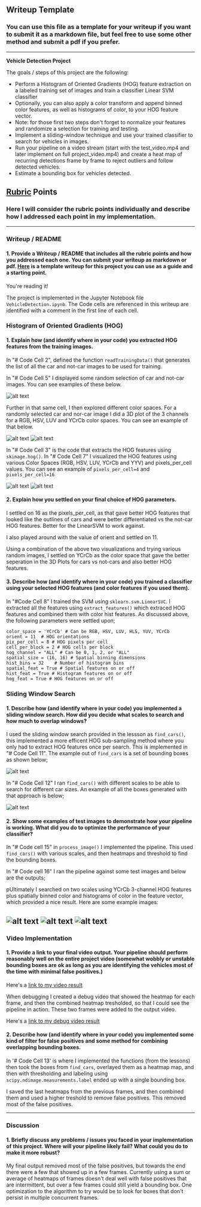 ## Writeup Template
### You can use this file as a template for your writeup if you want to submit it as a markdown file, but feel free to use some other method and submit a pdf if you prefer.

---

**Vehicle Detection Project**

The goals / steps of this project are the following:

* Perform a Histogram of Oriented Gradients (HOG) feature extraction on a labeled training set of images and train a classifier Linear SVM classifier
* Optionally, you can also apply a color transform and append binned color features, as well as histograms of color, to your HOG feature vector.
* Note: for those first two steps don't forget to normalize your features and randomize a selection for training and testing.
* Implement a sliding-window technique and use your trained classifier to search for vehicles in images.
* Run your pipeline on a video stream (start with the test_video.mp4 and later implement on full project_video.mp4) and create a heat map of recurring detections frame by frame to reject outliers and follow detected vehicles.
* Estimate a bounding box for vehicles detected.

[//]: # (Image References)
[train_ex]: ./examples/training_ex.png
[color_car]: ./examples/color_car.png
[color_notcar]: ./examples/color_notcar.png
[find_cars]: ./examples/find_cars.png
[scale]: ./examples/scale.png
[hog4]: ./examples/hog4.png
[hog16]: ./examples/hog16.png
[pipe1]: ./examples/pipe1.png
[pipe2]: ./examples/pipe2.png
[pipe3]: ./examples/pipe3.png
[image5]: ./examples/bboxes_and_heat.png
[image6]: ./examples/labels_map.png
[image7]: ./examples/output_bboxes.png
[video1]: ./project_video.mp4

## [Rubric](https://review.udacity.com/#!/rubrics/513/view) Points
### Here I will consider the rubric points individually and describe how I addressed each point in my implementation.  

---
### Writeup / README

#### 1. Provide a Writeup / README that includes all the rubric points and how you addressed each one.  You can submit your writeup as markdown or pdf.  [Here](https://github.com/udacity/CarND-Vehicle-Detection/blob/master/writeup_template.md) is a template writeup for this project you can use as a guide and a starting point.  

You're reading it!

The project is implemented in the Jupyter Notebook file `VehicleDetection.ipynb`. The Code cells are referenced in this writeup are identified with a comment in the first line of each cell.


### Histogram of Oriented Gradients (HOG)

#### 1. Explain how (and identify where in your code) you extracted HOG features from the training images.

In "# Code Cell 2", defined the function `readTrainingData()` that generates the list of all the car and not-car images to be used for training.

In "# Code Cell 5" I displayed some random selection of car and not-car images.
You can see examples of these below.


![alt text][train_ex]

Further in that same cell, I then explored different color spaces. For a randomly selected car and nor-car image I did a 3D plot of the 3 channels for a RGB, HSV, LUV and YCrCb color spaces. You can see an example of that below.

![alt text][color_car]
![alt text][color_notcar]

In "# Code Cell 3" is the code that extracts the HOG features using `skimage.hog()`. In "# Code Cell 7" I visualized the HOG features using various Color Spaces (RGB, HSV, LUV, YCrCb and YYV) and pixels_per_cell values.
You can see an example of `pixels_per_cell=4` and `pixels_per_cell=16`

![alt text][hog4]
![alt text][hog16]


#### 2. Explain how you settled on your final choice of HOG parameters.

I settled on 16 as the pixels_per_cell, as that gave better HOG features that looked like the outlines of cars and were better differentiated vs the not-car HOG features. Better for the LinearSVM to work against.

I also played around with the value of orient and settled on 11.

Using a combination of the above two visualizations and trying various random images, I settled on YCrCb as the color space that gave the better seperation in the 3D Plots for cars vs not-cars and also better HOG features.

#### 3. Describe how (and identify where in your code) you trained a classifier using your selected HOG features (and color features if you used them).

In "#Code Cell 8" I trained the SVM using `sklearn.svm.LinearSVC`. I extracted all the features using `extract_features()` which extraced HOG features and combined them with color hist features. As discussed above, the following parameters were settled upon;

```
color_space = 'YCrCb' # Can be RGB, HSV, LUV, HLS, YUV, YCrCb
orient = 11  # HOG orientations
pix_per_cell = 8 # HOG pixels per cell
cell_per_block = 2 # HOG cells per block
hog_channel = "ALL" # Can be 0, 1, 2, or "ALL"
spatial_size = (16, 16) # Spatial binning dimensions
hist_bins = 32    # Number of histogram bins
spatial_feat = True # Spatial features on or off
hist_feat = True # Histogram features on or off
hog_feat = True # HOG features on or off
```

### Sliding Window Search

#### 1. Describe how (and identify where in your code) you implemented a sliding window search.  How did you decide what scales to search and how much to overlap windows?

I used the sliding window search provided in the lessson as `find_cars()`, this implemented a more efficent HOG sub-sampling method where you only had to extract HOG features once per search. This is implemented in "# Code Cell 11". The example out of `find_cars` is a set of bounding boxes as shown below;

![alt text][find_cars]

In "# Code Cell 12" I ran `find_cars()` with different scales to be able to search for different car sizes. An example of all the boxes generated with that approach is below;

![alt text][scale]

#### 2. Show some examples of test images to demonstrate how your pipeline is working.  What did you do to optimize the performance of your classifier?

In "# Code cell 15" in `process_image()` I implemented the pipeline. This used `find_cars()` with various scales, and then heatmaps and threshold to find the bounding boxes.

In "# Code cell 16" I ran the pipeline against some test images and below are the outputs;

pUltimately I searched on two scales using YCrCb 3-channel HOG features plus spatially binned color and histograms of color in the feature vector, which provided a nice result.  Here are some example images:

![alt text][pipe1]
![alt text][pipe2]
![alt text][pipe3]
---

### Video Implementation

#### 1. Provide a link to your final video output.  Your pipeline should perform reasonably well on the entire project video (somewhat wobbly or unstable bounding boxes are ok as long as you are identifying the vehicles most of the time with minimal false positives.)

Here's a [link to my video result](./test_videos_output/project_video.mp4)

When debugging I created a debug video that showed the heatmap for each frame, and then the combined heatmap tresholded, so that I could see the pipeline in action. These two frames were added to the output video.

Here's a [link to my debug video result](./test_videos_output/project_video_debug.mp4)


#### 2. Describe how (and identify where in your code) you implemented some kind of filter for false positives and some method for combining overlapping bounding boxes.

In '# Code Cell 13' is where I implemented the functions (from the lessons) then took the boxes from `find_cars`, overlayed them as a heatmap map, and then with thresholding and labeling using `scipy.ndimage.measurements.label` ended up with a single bounding box.

I saved the last heatmaps from the previous frames, and then combined them and used a higher treshold to remove false positives. This removed most of the false positives.


---

### Discussion

#### 1. Briefly discuss any problems / issues you faced in your implementation of this project.  Where will your pipeline likely fail?  What could you do to make it more robust?

My final output removed most of the false positives, but towards the end there were a few that showed up in a few frames. Currently using a sum or average of heatmaps of frames doesn't deal well with false positives that are intermittent, but over a few frames could still yield a bounding box. One optimization to the algorithm to try would be to look for boxes that don't persist in multiple concurrent frames.
